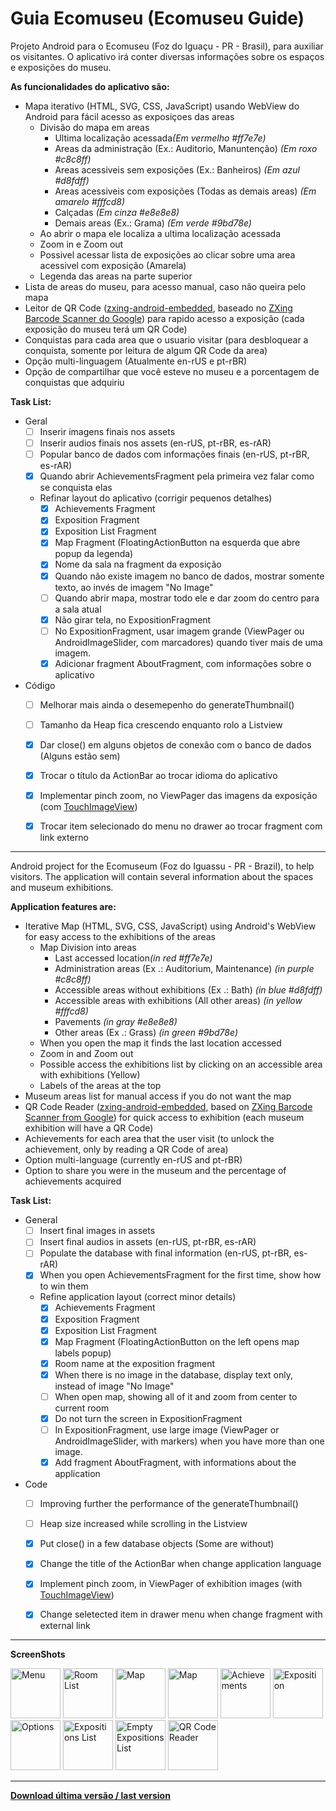 # Guia Ecomuseu (Ecomuseu Guide)

Projeto Android para o Ecomuseu (Foz do Iguaçu - PR - Brasil), para auxiliar os visitantes. O aplicativo irá conter diversas informações sobre os espaços e exposições do museu.

<b>As funcionalidades do aplicativo são:</b>
- Mapa iterativo (HTML, SVG, CSS, JavaScript) usando WebView do Android para fácil acesso as exposiçoes das areas
	- Divisão do mapa em areas
		- Ultima localização acessada<i>(Em vermelho #ff7e7e)</i>
		- Areas da administração (Ex.: Auditorio, Manuntenção) <i>(Em roxo #c8c8ff)</i>
		- Areas acessiveis sem exposições (Ex.: Banheiros) <i>(Em azul #d8fdff)</i>
		- Areas acessiveis com exposições (Todas as demais areas) <i>(Em amarelo #fffcd8)</i>
		- Calçadas <i>(Em cinza #e8e8e8)</i>
		- Demais areas (Ex.: Grama) <i>(Em verde #9bd78e)</i>
	- Ao abrir o mapa ele localiza a ultima localização acessada
	- Zoom in e Zoom out
	- Possivel acessar lista de exposições ao clicar sobre uma area acessivel com exposição (Amarela)
	- Legenda das areas na parte superior
- Lista de areas do museu, para acesso manual, caso não queira pelo mapa
- Leitor de QR Code ([zxing-android-embedded](https://github.com/journeyapps/zxing-android-embedded), baseado no [ZXing Barcode Scanner do Google](https://github.com/zxing/zxing)) para rapido acesso a exposição (cada exposição do museu terá um QR Code)
- Conquistas para cada area que o usuario visitar (para desbloquear a conquista, somente por leitura de algum QR Code da area)
- Opção multi-linguagem (Atualmente en-rUS e pt-rBR)
- Opção de compartilhar que você esteve no museu e a porcentagem de conquistas que adquiriu

<b>Task List:</b>
- Geral
    - [ ] Inserir imagens finais nos assets
    - [ ] Inserir audios finais nos assets (en-rUS, pt-rBR, es-rAR)
    - [ ] Popular banco de dados com informações finais (en-rUS, pt-rBR, es-rAR)
    - [x] Quando abrir AchievementsFragment pela primeira vez falar como se conquista elas
    - Refinar layout do aplicativo (corrigir pequenos detalhes)
    	- [x] Achievements Fragment
		- [x] Exposition Fragment
		- [x] Exposition List Fragment
		- [x] Map Fragment (FloatingActionButton na esquerda que abre popup da legenda)
		- [x] Nome da sala na fragment da exposição
		- [x] Quando não existe imagem no banco de dados, mostrar somente texto, ao invés de imagem "No Image"
		- [ ] Quando abrir mapa, mostrar todo ele e dar zoom do centro para a sala atual
		- [x] Não girar tela, no ExpositionFragment
		- [ ] No ExpositionFragment, usar imagem grande (ViewPager ou AndroidImageSlider, com marcadores) quando tiver mais de uma imagem.
		- [x] Adicionar fragment AboutFragment, com informações sobre o aplicativo
- Código
    - [ ] Melhorar mais ainda o desemepenho do generateThumbnail()
    - [ ] Tamanho da Heap fica crescendo enquanto rolo a Listview
    - [x] Dar close() em alguns objetos de conexão com o banco de dados (Alguns estão sem)
    - [x] Trocar o título da ActionBar ao trocar idioma do aplicativo
    - [x] Implementar pinch zoom, no ViewPager das imagens da exposição (com [TouchImageView](https://github.com/MikeOrtiz/TouchImageView))
    - [x] Trocar item selecionado do menu no drawer ao trocar fragment com link externo

	
-----------------------------


Android project for the Ecomuseum (Foz do Iguassu - PR - Brazil), to help visitors. The application will contain several information about the spaces and museum exhibitions.

<b>Application features are:</b>
- Iterative Map (HTML, SVG, CSS, JavaScript) using Android's WebView for easy access to the exhibitions of the areas
	- Map Division into areas
		- Last accessed location<i>(in red #ff7e7e)</i>
		- Administration areas (Ex .: Auditorium, Maintenance) <i>(in purple #c8c8ff)</i>
		- Accessible areas without exhibitions (Ex .: Bath) <i>(in blue #d8fdff)</i>
		- Accessible areas with exhibitions (All other areas) <i>(in yellow #fffcd8)</i>
		- Pavements <i>(in gray #e8e8e8)</i>
		- Other areas (Ex .: Grass) <i>(in green #9bd78e)</i>
	- When you open the map it finds the last location accessed
	- Zoom in and Zoom out
	- Possible access the exhibitions list by clicking on an accessible area with exhibitions (Yellow)
	- Labels of the areas at the top
- Museum areas list for manual access if you do not want the map
- QR Code Reader ([zxing-android-embedded](https://github.com/journeyapps/zxing-android-embedded), based on [ZXing Barcode Scanner from Google](https://github.com/zxing/zxing)) for quick access to exhibition (each museum exhibition will have a QR Code)
- Achievements for each area that the user visit (to unlock the achievement, only by reading a QR Code of area)
- Option multi-language (currently en-rUS and pt-rBR)
- Option to share you were in the museum and the percentage of achievements acquired

<b>Task List: </b>
- General
	- [ ] Insert final images in assets
	- [ ] Insert final audios in assets (en-rUS, pt-rBR, es-rAR)
	- [ ] Populate the database with final information (en-rUS, pt-rBR, es-rAR)
	- [x] When you open AchievementsFragment for the first time, show how to win them
	- Refine application layout (correct minor details)
		- [x] Achievements Fragment
		- [x] Exposition Fragment
		- [x] Exposition List Fragment
		- [x] Map Fragment (FloatingActionButton on the left opens map labels popup)
		- [x] Room name at the exposition fragment
		- [x] When there is no image in the database, display text only, instead of image "No Image"
		- [ ] When open map, showing all of it and zoom from center to current room
		- [x] Do not turn the screen in ExpositionFragment
		- [ ] In ExpositionFragment, use large image (ViewPager or AndroidImageSlider, with markers) when you have more than one image.
		- [x] Add fragment AboutFragment, with informations about the application
- Code
	- [ ] Improving further the performance of the generateThumbnail()
	- [ ] Heap size increased while scrolling in the Listview
	- [x] Put close() in a few database objects (Some are without)
	- [x] Change the title of the ActionBar when change application language
	- [x] Implement pinch zoom, in ViewPager of exhibition images (with [TouchImageView](https://github.com/MikeOrtiz/TouchImageView))
	- [x] Change seletected item in drawer menu when change fragment with external link


-----------------------------


<b>ScreenShots</b>

<img width="80" src="http://i.imgur.com/7XWV7sG.jpg" alt="Menu" title="Menu">
<img width="80" src="http://i.imgur.com/OTK06ai.jpg" alt="Room List" title="Room List">
<img width="80" src="http://i.imgur.com/1m5K1HW.jpg" alt="Map" title="Map - Labels closed">
<img width="80" src="http://i.imgur.com/Gfx4jqy.jpg" alt="Map" title="Map - Labels opened">
<img width="80" src="http://i.imgur.com/Tkc6hHN.jpg" alt="Achievements" title="Achievements">
<img width="80" src="http://i.imgur.com/0aTfM5l.jpg" alt="Exposition" title="Exposition">
<img width="80" src="http://i.imgur.com/Ecc8w4n.jpg" alt="Options" title="Options">
<img width="80" src="http://i.imgur.com/q0L01zL.jpg" alt="Expositions List" title="Exposition List">
<img width="80" src="http://i.imgur.com/3mdk3GH.jpg" alt="Empty Expositions List" title="Empty Exposition List">
<img width="80" src="http://i.imgur.com/WkFFAHi.jpg" alt="QR Code Reader" title="QR Code Reader">


-----------------------------

<a href="https://drive.google.com/file/d/0B2IuetJD-2RwZkhmVXdLd1ByM0E/view?usp=sharing"><b>Download última versão / last version</b></a>
